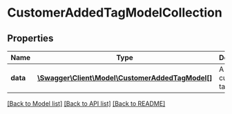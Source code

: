 # CustomerAddedTagModelCollection

## Properties
Name | Type | Description | Notes
------------ | ------------- | ------------- | -------------
**data** | [**\Swagger\Client\Model\CustomerAddedTagModel[]**](CustomerAddedTagModel.md) | A list of customer tags | [optional] 


[[Back to Model list]](../README.md#documentation-for-models) [[Back to API list]](../README.md#documentation-for-api-endpoints) [[Back to README]](../README.md)


